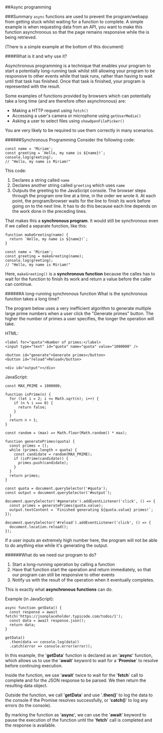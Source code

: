 ##Async programming

###Summary
`async` functions are used to prevent the program/webapp from getting stuck whilst waiting for a function to complete. A simple example is when requesting data from an API, you want to make this function asynchronous so that the page remains responsive while the is being retrieved.

(There is a simple example at the bottom of this document)

####What is it and why use it?

Asynchronous programming is a technique that enables your program to start a potentially long-running task whilst still allowing your program to be responsive to other events while that task runs, rather than having to wait until that task has finished. Once that task is finished, your program is represented with the result.

Some examples of functions provided by browsers which can potentially take a long time (and are therefore often asynchronous) are:
- Making a HTTP request using `fetch()`
- Accessing a user's camera or microphone using `getUserMedia()`
- Asking a user to select files using `showOpenFilePicker()`

You are very likely to be required to use them correctly in many scenarios.

######Synchronous Programming
Consider the following code:
```
const name = 'Miriam';
const greeting = `Hello, my name is ${name}!`;
console.log(greeting);
// "Hello, my name is Miriam!"
```
This code:
1. Declares a string called `name`
2. Declares another string called `greeting` which uses `name`
3. Outputs the greeting to the JavaScript console.
The browser steps through the program one line at a time, in the order we wrote it. At each point, the program/browser waits for the line to finish its work before going on to the next line. It has to do this because each line depends on the work done in the preceding lines.

That makes this a **synchronous program**. It would still be synchronous even if we called a separate function, like this:
```
function makeGreeting(name) {
  return `Hello, my name is ${name}!`;
}

const name = 'Miriam';
const greeting = makeGreeting(name);
console.log(greeting);
// "Hello, my name is Miriam!"

```
Here, `makeGreeting()` is a **synchronous function** because the calles has to wait for the function to finish its work and return a value before the caller can continue.

######A long-running synchronous function
What is the synchronous function takes a long time?

The program below uses a very inefficient algorithm to generate multiple large prime numbers when a user click the "Generate primes" button. The higher the number of primes a user specifies, the longer the operation will take.

HTML:
```
<label for="quota">Number of primes:</label>
<input type="text" id="quota" name="quota" value="1000000" />

<button id="generate">Generate primes</button>
<button id="reload">Reload</button>

<div id="output"></div>

```
JavaScript:
```
const MAX_PRIME = 1000000;

function isPrime(n) {
  for (let i = 2; i <= Math.sqrt(n); i++) {
    if (n % i === 0) {
      return false;
    }
  }
  return n > 1;
}

const random = (max) => Math.floor(Math.random() * max);

function generatePrimes(quota) {
  const primes = [];
  while (primes.length < quota) {
    const candidate = random(MAX_PRIME);
    if (isPrime(candidate)) {
      primes.push(candidate);
    }
  }
  return primes;
}

const quota = document.querySelector('#quota');
const output = document.querySelector('#output');

document.querySelector('#generate').addEventListener('click', () => {
  const primes = generatePrimes(quota.value);
  output.textContent = `Finished generating ${quota.value} primes!`;
});

document.querySelector('#reload').addEventListener('click', () => {
  document.location.reload();
});

```
If a user inputs an extremely high number here, the program will not be able to do anything else while it's generating the output.

######What do we need our program to do?
1. Start a long-running operation by calling a function
2. Have that function start the operation and return immediately, so that our program can still be responsive to other events
3. Notify us with the result of the operation when it eventually completes.

This is exactly what **asynchronous functions** can do.

Example (in JavaScript):

```
async function getData() {
  const response = await fetch('https://jsonplaceholder.typicode.com/todos/1');
  const data = await response.json();
  return data;
}

getData()
  .then(data => console.log(data))
  .catch(error => console.error(error));
```
In this example, the '**getData**' function is declared as an '**async**' function, which allows us to use the '**await**' keyword to wait for a '**Promise**' to resolve before continuing execution.

Inside the function, we use '**await**' twice to wait for the '**fetch**' call to complete and for the JSON response to be parsed. We then return the resulting data object.

Outside the function, we call '**getData**' and use '**.then()**' to log the data to the console if the Promise resolves successfully, or '**catch()**' to log any errors (to the console).

By marking the function as '**async**', we can use the '**await**' keyword to pause the execution of the function until the '**fetch**' call is completed and the response is available.





